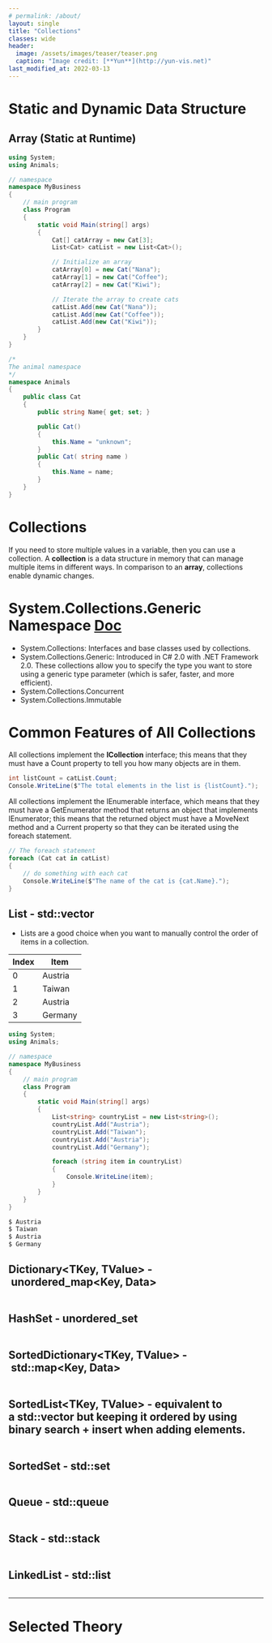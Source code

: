 ```yaml
---
# permalink: /about/
layout: single
title: "Collections"
classes: wide
header:
  image: /assets/images/teaser/teaser.png
  caption: "Image credit: [**Yun**](http://yun-vis.net)"  
last_modified_at: 2022-03-13
---
```


# Static and Dynamic Data Structure

## Array (Static at Runtime)

```csharp
using System;
using Animals;

// namespace
namespace MyBusiness
{
    // main program
    class Program
    {
        static void Main(string[] args)
        {
            Cat[] catArray = new Cat[3];
            List<Cat> catList = new List<Cat>();

            // Initialize an array
            catArray[0] = new Cat("Nana");
            catArray[1] = new Cat("Coffee");
            catArray[2] = new Cat("Kiwi");

            // Iterate the array to create cats
            catList.Add(new Cat("Nana"));
            catList.Add(new Cat("Coffee"));
            catList.Add(new Cat("Kiwi"));
        }
    }
}
```

```csharp
/*
The animal namespace
*/
namespace Animals
{
    public class Cat
    {
        public string Name{ get; set; }

        public Cat()
        {
            this.Name = "unknown";
        }
        public Cat( string name )
        {
            this.Name = name;
        }
    }
}
```

# Collections

If you need to store multiple values in a variable, then you can use a collection. A **collection** is a data structure in memory that can manage multiple items in different ways. In comparison to an **array**, collections enable dynamic changes.

# System.Collections.Generic Namespace [Doc](https://docs.microsoft.com/en-us/dotnet/api/system.collections.generic?view=net-6.0)

* System.Collections: Interfaces and base classes used by collections.
* System.Collections.Generic: Introduced in C# 2.0 with .NET Framework 2.0. These collections allow you to specify the type you want to store using a generic type parameter (which is safer, faster, and more efficient).
* System.Collections.Concurrent
* System.Collections.Immutable

# Common Features of All Collections

All collections implement the **ICollection** interface; this means that they must have a Count property to tell you how many objects are in them.

```csharp
int listCount = catList.Count;
Console.WriteLine($"The total elements in the list is {listCount}.");
```

All collections implement the IEnumerable interface, which means that they must have a
GetEnumerator method that returns an object that implements IEnumerator; this means that
the returned object must have a MoveNext method and a Current property so that they can be
iterated using the foreach statement.

```csharp
// The foreach statement
foreach (Cat cat in catList)
{
    // do something with each cat
    Console.WriteLine($"The name of the cat is {cat.Name}.");
}
```

## List<T> - std::vector<T>

* Lists are a good choice when you want to manually control the order of items in a collection.

|Index   |Item    |
|--------|--------|
|0       |Austria |
|1       |Taiwan  |
|2       |Austria |
|3       |Germany |

```csharp
using System;
using Animals;

// namespace
namespace MyBusiness
{
    // main program
    class Program
    {
        static void Main(string[] args)
        {
            List<string> countryList = new List<string>();
            countryList.Add("Austria");
            countryList.Add("Taiwan");
            countryList.Add("Austria");
            countryList.Add("Germany");

            foreach (string item in countryList)
            {
                Console.WriteLine(item);
            }
        }
    }
}
```
```bash
$ Austria
$ Taiwan
$ Austria
$ Germany
```

## Dictionary<TKey, TValue> - unordered_map<Key, Data>

```csharp
```

## HashSet<T> - unordered_set<Key>

```csharp
```

## SortedDictionary<TKey, TValue> - std::map<Key, Data>

```csharp
```

## SortedList<TKey, TValue> - equivalent to a std::vector<T> but keeping it ordered by using binary search + insert when adding elements.

```csharp
```

## SortedSet<T> - std::set<Key>

```csharp
```

## Queue<T> - std::queue<T>

```csharp
```

## Stack<T> - std::stack<T>

```csharp
```

## LinkedList<T> - std::list<T>

```csharp
```


---
# Selected Theory
